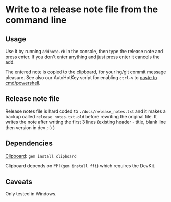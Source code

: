 # Write to a release note file from the command line


## Usage

Use it by running `addnote.rb` in the console, then type the release note and press enter. If 
you don't enter anything and just press enter it cancels the add.

The entered note is copied to the clipboard, for your hg/git commit message pleasure. See also our AutoHotKey script for enabling `ctrl-v` to [paste to cmd/powershell](https://github.com/ciplit/Shu-Er/blob/master/autohotkey/paste_to_console.ahk).


## Release note file

Release notes file is hard coded to `./docs/release_notes.txt` and it makes a backup called `release_notes.txt.old` before rewriting the original file. It writes the note after writing the first 3 lines (existing header - title, blank line then version in dev ;-) )


## Dependencies

[Clipboard](http://rubygems.org/gems/clipboard): `gem install clipboard`

Clipboard depends on FFI (`gem install ffi`) which requires the DevKit.


## Caveats

Only tested in Windows.